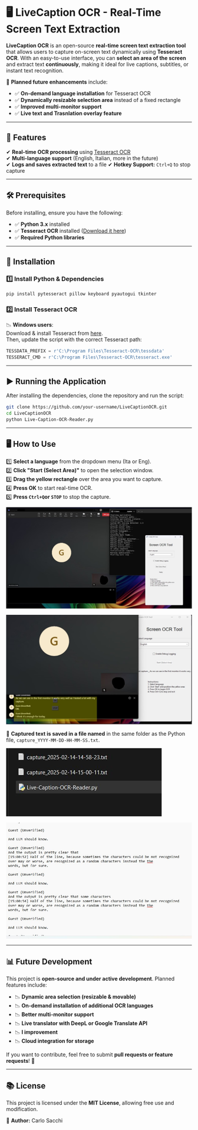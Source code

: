 # 🖥️ LiveCaption OCR - Real-Time Screen Text Extraction

**LiveCaption OCR** is an open-source **real-time screen text extraction tool** that allows users to capture on-screen text dynamically using **Tesseract OCR**. With an easy-to-use interface, you can **select an area of the screen** and extract text **continuously**, making it ideal for live captions, subtitles, or instant text recognition.

🚀 **Planned future enhancements** include:
- ✅ **On-demand language installation** for Tesseract OCR
- ✅ **Dynamically resizable selection area** instead of a fixed rectangle
- ✅ **Improved multi-monitor support**
- ✅ **Live text and Trasnlation overlay feature**

---

## 📌 Features
✔ **Real-time OCR processing** using [Tesseract OCR](https://github.com/tesseract-ocr/tesseract)  
✔ **Multi-language support** (English, Italian, more in the future)  
✔ **Logs and saves extracted text** to a file
✔ **Hotkey Support:** `Ctrl+Q` to stop capture  

---

## 🛠️ Prerequisites

Before installing, ensure you have the following:
- ✅ **Python 3.x** installed  
- ✅ **Tesseract OCR** installed ([Download it here](https://github.com/tesseract-ocr/tesseract))  
- ✅ **Required Python libraries**  

---

## 👥 Installation

### **1️⃣ Install Python & Dependencies**
```bash
pip install pytesseract pillow keyboard pyautogui tkinter
```

### **2️⃣ Install Tesseract OCR**

📉 **Windows users**:  
Download & install Tesseract from [here](https://github.com/tesseract-ocr/tesseract).  
Then, update the script with the correct Tesseract path:
```python
TESSDATA_PREFIX = r'C:\Program Files\Tesseract-OCR\tessdata'
TESSERACT_CMD = r'C:\Program Files\Tesseract-OCR\tesseract.exe'
```

---

## ▶️ Running the Application

After installing the dependencies, clone the repository and run the script:
```bash
git clone https://github.com/your-username/LiveCaptionOCR.git
cd LiveCaptionOCR
python Live-Caption-OCR-Reader.py
```

---

## 🖥️ How to Use

1️⃣ **Select a language** from the dropdown menu (Ita or Eng).  
2️⃣ **Click "Start (Select Area)"** to open the selection window.  
3️⃣ **Drag the yellow rectangle** over the area you want to capture.  
4️⃣ **Press OK** to start real-time OCR.  
5️⃣ **Press `Ctrl+Q`or `STOP`** to stop the capture.

![LiveOCR Start Capturing](images/LiveOCR-Start-Capturing.jpeg)

![LiveOCR Main Screen](images/LiveOCR-MainSCreen.jpeg)

📂 **Captured text is saved in a file named** in the same folder as the Python file, `capture_YYYY-MM-DD-HH-MM-SS.txt`.

![LiveOCR Text Files](images/LiveOCR-txt-files.jpeg)

![LiveOCR Text Output](images/LiveOCR-Text-Output.jpeg)

---

## 📊 Future Development

This project is **open-source and under active development**. Planned features include:
- 📉 **Dynamic area selection (resizable & movable)**
- 📉 **On-demand installation of additional OCR languages**
- 📉 **Better multi-monitor support**
- 📉 **Live translator with DeepL or Google Translate API**
- 📉 **I improvement**
- 📉 **Cloud integration for storage**

If you want to contribute, feel free to submit **pull requests or feature requests**! 🚀

---

## 📚 License

This project is licensed under the **MIT License**, allowing free use and modification.

👤 **Author:** Carlo Sacchi  

